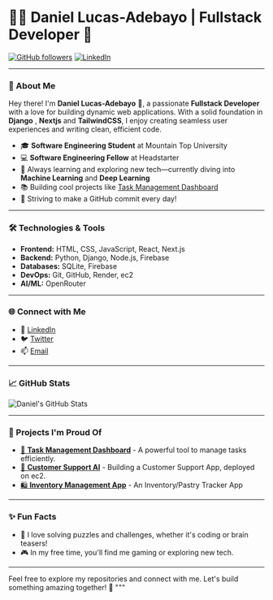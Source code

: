 # 👨‍💻 Daniel Lucas-Adebayo | Fullstack Developer 🚀

[![GitHub followers](https://img.shields.io/github/followers/coollad49?style=social)](https://github.com/coollad49?tab=followers) [![LinkedIn](https://img.shields.io/badge/-Daniel%20Lucas-Adebayo-blue?style=flat-square&logo=Linkedin&logoColor=white&link=https://www.linkedin.com/in/daniellucasadebayo/)](https://www.linkedin.com/in/daniellucasadebayo/)

---

### 🌟 About Me

Hey there! I'm **Daniel Lucas-Adebayo** 👋, a passionate **Fullstack Developer** with a love for building dynamic web applications. With a solid foundation in **Django** , **Nextjs** and **TailwindCSS**, I enjoy creating seamless user experiences and writing clean, efficient code.

- 🎓 **Software Engineering Student** at Mountain Top University
- 💻 **Software Engineering Fellow** at Headstarter
- 🌱 Always learning and exploring new tech—currently diving into **Machine Learning** and **Deep Learning**
- 📚 Building cool projects like [Task Management Dashboard](https://github.com/coollad49/task-management-dashboard-application)
- 🚀 Striving to make a GitHub commit every day!

---

### 🛠️ Technologies & Tools

- **Frontend:** HTML, CSS, JavaScript, React, Next.js
- **Backend:** Python, Django, Node.js, Firebase
- **Databases:** SQLite, Firebase
- **DevOps:** Git, GitHub, Render, ec2
- **AI/ML:** OpenRouter

---

### 🌐 Connect with Me

- 💼 [LinkedIn](https://www.linkedin.com/in/daniellucasadebayo/)
- 🐦 [Twitter](https://x.com/LucasAdebayoDa2)
- 📫 [Email](mailto:daniellucasadebayo@gmail.com)

---

### 📈 GitHub Stats

![Daniel's GitHub Stats](https://github-readme-stats.vercel.app/api?username=coollad49&show_icons=true&theme=radical)

---

### 🚀 Projects I'm Proud Of

- [🌟 **Task Management Dashboard**](https://github.com/coollad49/task-management-dashboard-application) - A powerful tool to manage tasks efficiently.
- [🧠 **Customer Support AI**](https://github.com/coollad49/customer_support_chatbot) - Building a Customer Support App, deployed on ec2.
- [🛍 **Inventory Management App**](https://github.com/coollad49/inventory-management) - An Inventory/Pastry Tracker App

---

### ✨ Fun Facts

- 🧩 I love solving puzzles and challenges, whether it's coding or brain teasers!
- 🎮 In my free time, you'll find me gaming or exploring new tech.

---

Feel free to explore my repositories and connect with me. Let's build something amazing together! 🚀
"""
